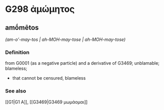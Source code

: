 # G298 ἀμώμητος

## amṓmētos

_(am-o'-may-tos | ah-MOH-may-tose | ah-MOH-may-tose)_

### Definition

from G0001 (as a negative particle) and a derivative of G3469; unblamable; blameless; 

- that cannot be censured, blameless

### See also

[[G1|G1 Α]], [[G3469|G3469 μωμάομαι]]
